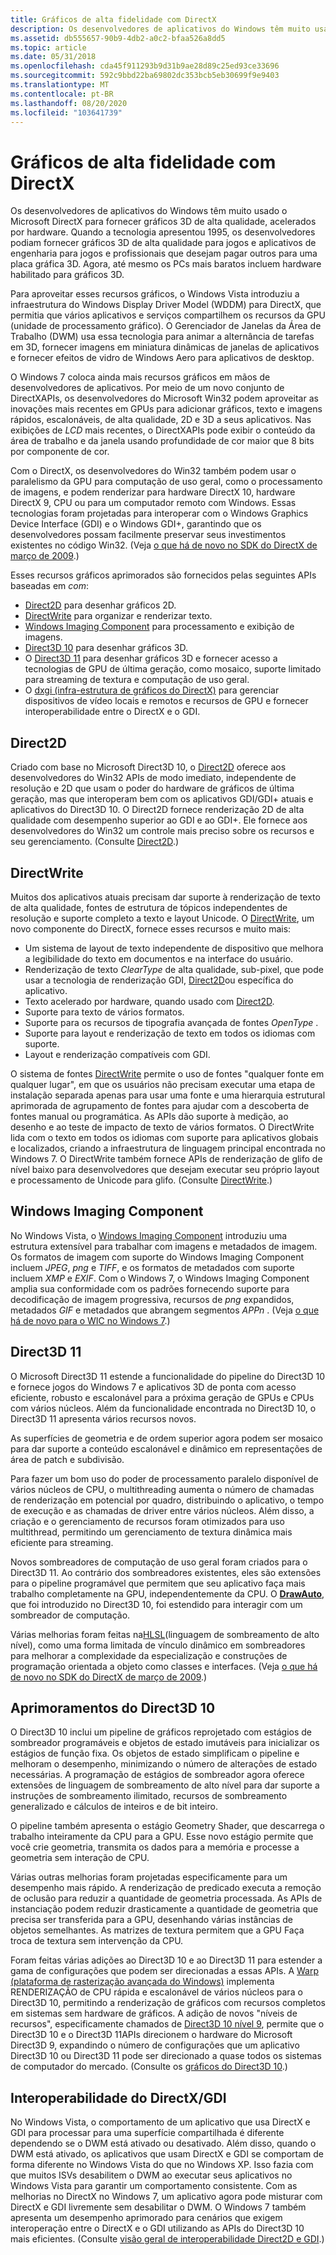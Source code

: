 ```yaml
---
title: Gráficos de alta fidelidade com DirectX
description: Os desenvolvedores de aplicativos do Windows têm muito usado o Microsoft DirectX para fornecer gráficos 3D de alta qualidade, acelerados por hardware.
ms.assetid: db555657-90b9-4db2-a0c2-bfaa526a8dd5
ms.topic: article
ms.date: 05/31/2018
ms.openlocfilehash: cda45f911293b9d31b9ae28d89c25ed93ce33696
ms.sourcegitcommit: 592c9bbd22ba69802dc353bcb5eb30699f9e9403
ms.translationtype: MT
ms.contentlocale: pt-BR
ms.lasthandoff: 08/20/2020
ms.locfileid: "103641739"
---
```

# <a name="high-fidelity-graphics-with-directx"></a>Gráficos de alta fidelidade com DirectX

Os desenvolvedores de aplicativos do Windows têm muito usado o Microsoft DirectX para fornecer gráficos 3D de alta qualidade, acelerados por hardware. Quando a tecnologia apresentou 1995, os desenvolvedores podiam fornecer gráficos 3D de alta qualidade para jogos e aplicativos de engenharia para jogos e profissionais que desejam pagar outros para uma placa gráfica 3D. Agora, até mesmo os PCs mais baratos incluem hardware habilitado para gráficos 3D.

Para aproveitar esses recursos gráficos, o Windows Vista introduziu a infraestrutura do Windows Display Driver Model (WDDM) para DirectX, que permitia que vários aplicativos e serviços compartilhem os recursos da GPU (unidade de processamento gráfico). O Gerenciador de Janelas da Área de Trabalho (DWM) usa essa tecnologia para animar a alternância de tarefas em 3D, fornecer imagens em miniatura dinâmicas de janelas de aplicativos e fornecer efeitos de vidro de Windows Aero para aplicativos de desktop.

O Windows 7 coloca ainda mais recursos gráficos em mãos de desenvolvedores de aplicativos. Por meio de um novo conjunto de DirectXAPIs, os desenvolvedores do Microsoft Win32 podem aproveitar as inovações mais recentes em GPUs para adicionar gráficos, texto e imagens rápidos, escalonáveis, de alta qualidade, 2D e 3D a seus aplicativos. Nas exibições de *LCD* mais recentes, o DirectXAPIs pode exibir o conteúdo da área de trabalho e da janela usando profundidade de cor maior que 8 bits por componente de cor.

Com o DirectX, os desenvolvedores do Win32 também podem usar o paralelismo da GPU para computação de uso geral, como o processamento de imagens, e podem renderizar para hardware DirectX 10, hardware DirectX 9, CPU ou para um computador remoto com Windows. Essas tecnologias foram projetadas para interoperar com o Windows Graphics Device Interface (GDI) e o Windows GDI+, garantindo que os desenvolvedores possam facilmente preservar seus investimentos existentes no código Win32. (Veja [o que há de novo no SDK do DirectX de março de 2009](/previous-versions//bb173043(v=vs.85)).)

Esses recursos gráficos aprimorados são fornecidos pelas seguintes APIs baseadas em *com*:

-   [Direct2D](../direct2d/direct2d-portal.md) para desenhar gráficos 2D.
-   [DirectWrite](/windows/desktop/DirectWrite/direct-write-portal) para organizar e renderizar texto.
-   [Windows Imaging Component](/windows/desktop/wic/-wic-lh) para processamento e exibição de imagens.
-   [Direct3D 10](/windows/desktop/direct3d10/d3d10-graphics) para desenhar gráficos 3D.
-   O [Direct3D 11](/windows/desktop/direct3d11/atoc-dx-graphics-direct3d-11) para desenhar gráficos 3D e fornecer acesso a tecnologias de GPU de última geração, como mosaico, suporte limitado para streaming de textura e computação de uso geral.
-   O [dxgi (infra-estrutura de gráficos do DirectX)](/windows/desktop/direct3ddxgi/dx-graphics-dxgi) para gerenciar dispositivos de vídeo locais e remotos e recursos de GPU e fornecer interoperabilidade entre o DirectX e o GDI.

## <a name="direct2d"></a>Direct2D

Criado com base no Microsoft Direct3D 10, o [Direct2D](../direct2d/direct2d-portal.md) oferece aos desenvolvedores do Win32 APIs de modo imediato, independente de resolução e 2D que usam o poder do hardware de gráficos de última geração, mas que interoperam bem com os aplicativos GDI/GDI+ atuais e aplicativos do Direct3D 10. O Direct2D fornece renderização 2D de alta qualidade com desempenho superior ao GDI e ao GDI+. Ele fornece aos desenvolvedores do Win32 um controle mais preciso sobre os recursos e seu gerenciamento. (Consulte [Direct2D](../direct2d/direct2d-portal.md).)

## <a name="directwrite"></a>DirectWrite

Muitos dos aplicativos atuais precisam dar suporte à renderização de texto de alta qualidade, fontes de estrutura de tópicos independentes de resolução e suporte completo a texto e layout Unicode. O [DirectWrite](/windows/desktop/DirectWrite/direct-write-portal), um novo componente do DirectX, fornece esses recursos e muito mais:

-   Um sistema de layout de texto independente de dispositivo que melhora a legibilidade do texto em documentos e na interface do usuário.
-   Renderização de texto *ClearType* de alta qualidade, sub-pixel, que pode usar a tecnologia de renderização GDI, [Direct2D](../direct2d/direct2d-portal.md)ou específica do aplicativo.
-   Texto acelerado por hardware, quando usado com [Direct2D](../direct2d/direct2d-portal.md).
-   Suporte para texto de vários formatos.
-   Suporte para os recursos de tipografia avançada de fontes *OpenType* .
-   Suporte para layout e renderização de texto em todos os idiomas com suporte.
-   Layout e renderização compatíveis com GDI.

O sistema de fontes [DirectWrite](/windows/desktop/DirectWrite/direct-write-portal) permite o uso de fontes "qualquer fonte em qualquer lugar", em que os usuários não precisam executar uma etapa de instalação separada apenas para usar uma fonte e uma hierarquia estrutural aprimorada de agrupamento de fontes para ajudar com a descoberta de fontes manual ou programática. As APIs dão suporte à medição, ao desenho e ao teste de impacto de texto de vários formatos. O DirectWrite lida com o texto em todos os idiomas com suporte para aplicativos globais e localizados, criando a infraestrutura de linguagem principal encontrada no Windows 7. O DirectWrite também fornece APIs de renderização de glifo de nível baixo para desenvolvedores que desejam executar seu próprio layout e processamento de Unicode para glifo. (Consulte [DirectWrite](../directwrite/direct-write-portal.md).)

## <a name="windows-imaging-component"></a>Windows Imaging Component

No Windows Vista, o [Windows Imaging Component](/windows/desktop/wic/-wic-lh) introduziu uma estrutura extensível para trabalhar com imagens e metadados de imagem. Os formatos de imagem com suporte do Windows Imaging Component incluem *JPEG*, *png* e *TIFF*, e os formatos de metadados com suporte incluem *XMP* e *EXIF*. Com o Windows 7, o Windows Imaging Component amplia sua conformidade com os padrões fornecendo suporte para decodificação de imagem progressiva, recursos de *png* expandidos, metadados *GIF* e metadados que abrangem segmentos *APPn* . (Veja [o que há de novo para o WIC no Windows 7](/previous-versions//ee720061(v=vs.85)).)

## <a name="direct3d-11"></a>Direct3D 11

O Microsoft Direct3D 11 estende a funcionalidade do pipeline do Direct3D 10 e fornece jogos do Windows 7 e aplicativos 3D de ponta com acesso eficiente, robusto e escalonável para a próxima geração de GPUs e CPUs com vários núcleos. Além da funcionalidade encontrada no Direct3D 10, o Direct3D 11 apresenta vários recursos novos.

As superfícies de geometria e de ordem superior agora podem ser mosaico para dar suporte a conteúdo escalonável e dinâmico em representações de área de patch e subdivisão.

Para fazer um bom uso do poder de processamento paralelo disponível de vários núcleos de CPU, o multithreading aumenta o número de chamadas de renderização em potencial por quadro, distribuindo o aplicativo, o tempo de execução e as chamadas de driver entre vários núcleos. Além disso, a criação e o gerenciamento de recursos foram otimizados para uso multithread, permitindo um gerenciamento de textura dinâmica mais eficiente para streaming.

Novos sombreadores de computação de uso geral foram criados para o Direct3D 11. Ao contrário dos sombreadores existentes, eles são extensões para o pipeline programável que permitem que seu aplicativo faça mais trabalho completamente na GPU, independentemente da CPU. O [**DrawAuto**](/windows/desktop/api/d3d11/nf-d3d11-id3d11devicecontext-drawauto), que foi introduzido no Direct3D 10, foi estendido para interagir com um sombreador de computação.

Várias melhorias foram feitas na[HLSL](/windows/desktop/direct3dhlsl/dx-graphics-hlsl)(linguagem de sombreamento de alto nível), como uma forma limitada de vínculo dinâmico em sombreadores para melhorar a complexidade da especialização e construções de programação orientada a objeto como classes e interfaces. (Veja [o que há de novo no SDK do DirectX de março de 2009](/previous-versions//bb173043(v=vs.85)).)

## <a name="direct3d-10-improvements"></a>Aprimoramentos do Direct3D 10

O Direct3D 10 inclui um pipeline de gráficos reprojetado com estágios de sombreador programáveis e objetos de estado imutáveis para inicializar os estágios de função fixa. Os objetos de estado simplificam o pipeline e melhoram o desempenho, minimizando o número de alterações de estado necessárias. A programação de estágios de sombreador agora oferece extensões de linguagem de sombreamento de alto nível para dar suporte a instruções de sombreamento ilimitado, recursos de sombreamento generalizado e cálculos de inteiros e de bit inteiro.

O pipeline também apresenta o estágio Geometry Shader, que descarrega o trabalho inteiramente da CPU para a GPU. Esse novo estágio permite que você crie geometria, transmita os dados para a memória e processe a geometria sem interação de CPU.

Várias outras melhorias foram projetadas especificamente para um desempenho mais rápido. A renderização de predicado executa a remoção de oclusão para reduzir a quantidade de geometria processada. As APIs de instanciação podem reduzir drasticamente a quantidade de geometria que precisa ser transferida para a GPU, desenhando várias instâncias de objetos semelhantes. As matrizes de textura permitem que a GPU Faça troca de textura sem intervenção da CPU.

Foram feitas várias adições ao Direct3D 10 e ao Direct3D 11 para estender a gama de configurações que podem ser direcionadas a essas APIs. A [Warp (plataforma de rasterização avançada do Windows)](/windows/desktop/direct3darticles/directx-warp) implementa RENDERIZAÇÃO de CPU rápida e escalonável de vários núcleos para o Direct3D 10, permitindo a renderização de gráficos com recursos completos em sistemas sem hardware de gráficos. A adição de novos "níveis de recursos", especificamente chamados de [Direct3D 10 nível 9](/windows/desktop/direct3d11/d3d11-graphics-reference-10level9), permite que o Direct3D 10 e o Direct3D 11APIs direcionem o hardware do Microsoft Direct3D 9, expandindo o número de configurações que um aplicativo Direct3D 10 ou Direct3D 11 pode ser direcionado a quase todos os sistemas de computador do mercado. (Consulte os [gráficos do Direct3D 10](../direct3d10/d3d10-graphics.md).)

## <a name="directxgdi-interoperability"></a>Interoperabilidade do DirectX/GDI

No Windows Vista, o comportamento de um aplicativo que usa DirectX e GDI para processar para uma superfície compartilhada é diferente dependendo se o DWM está ativado ou desativado. Além disso, quando o DWM está ativado, os aplicativos que usam DirectX e GDI se comportam de forma diferente no Windows Vista do que no Windows XP. Isso fazia com que muitos ISVs desabilitem o DWM ao executar seus aplicativos no Windows Vista para garantir um comportamento consistente. Com as melhorias no DirectX no Windows 7, um aplicativo agora pode misturar com DirectX e GDI livremente sem desabilitar o DWM. O Windows 7 também apresenta um desempenho aprimorado para cenários que exigem interoperação entre o DirectX e o GDI utilizando as APIs do Direct3D 10 mais eficientes. (Consulte [visão geral de interoperabilidade Direct2D e GDI](../direct2d/direct2d-and-gdi-interoperation-overview.md).)

 

 